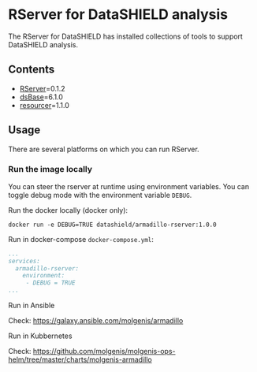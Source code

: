 # RServer for DataSHIELD analysis
The RServer for DataSHIELD has installed collections of tools to support DataSHIELD analysis.

## Contents
- [RServer](https://github.com/molgenis/Rserve/releases/tag/v0.1.2)=0.1.2
- [dsBase](https://github.com/datashield/dsBase/tree/6.1.0)=6.1.0
- [resourcer](https://github.com/obiba/resourcer)=1.1.0

## Usage
There are several platforms on which you can run RServer.

### Run the image locally
You can steer the rserver at runtime using environment variables. You can toggle debug mode with the environment variable `DEBUG`.

Run the docker locally (docker only):

`docker run -e DEBUG=TRUE datashield/armadillo-rserver:1.0.0`

Run in docker-compose `docker-compose.yml`:

```yaml
...
services:
  armadillo-rserver:
    environment: 
     - DEBUG = TRUE
...
```

Run in Ansible

Check: https://galaxy.ansible.com/molgenis/armadillo

Run in Kubbernetes

Check: https://github.com/molgenis/molgenis-ops-helm/tree/master/charts/molgenis-armadillo


